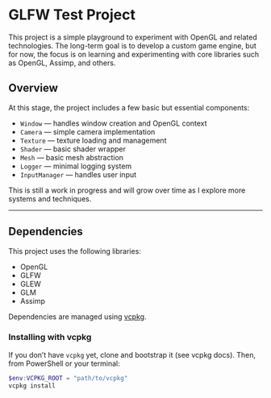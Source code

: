 # GLFW Test Project

This project is a simple playground to experiment with OpenGL and related technologies. The long-term goal is to develop a custom game engine, but for now, the focus is on learning and experimenting with core libraries such as OpenGL, Assimp, and others.

## Overview

At this stage, the project includes a few basic but essential components:

- `Window` — handles window creation and OpenGL context
- `Camera` — simple camera implementation
- `Texture` — texture loading and management
- `Shader` — basic shader wrapper
- `Mesh` — basic mesh abstraction
- `Logger` — minimal logging system
- `InputManager` — handles user input

This is still a work in progress and will grow over time as I explore more systems and techniques.

---

## Dependencies

This project uses the following libraries:

- OpenGL
- GLFW
- GLEW
- GLM
- Assimp

Dependencies are managed using [vcpkg](https://github.com/microsoft/vcpkg).

### Installing with vcpkg

If you don’t have `vcpkg` yet, clone and bootstrap it (see vcpkg docs). Then, from PowerShell or your terminal:

```powershell
$env:VCPKG_ROOT = "path/to/vcpkg"
vcpkg install